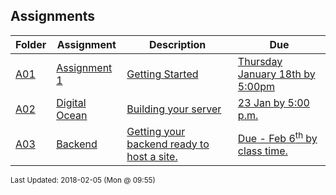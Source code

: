## Assignments
| Folder | Assignment | Description | Due|
 | ------------|------------|------------|------------|
 | [A01](https://github.com/rugbyprof/5373-Internet-Programming/tree/master/Assignments/A01) | [ Assignment 1 ](https://github.com/rugbyprof/5373-Internet-Programming/tree/master/Assignments/[A01](https://github.com/rugbyprof/5373-Internet-Programming/tree/master/Assignments/A01)) | [ Getting Started](https://github.com/rugbyprof/5373-Internet-Programming/tree/master/Assignments/[A01](https://github.com/rugbyprof/5373-Internet-Programming/tree/master/Assignments/A01)) | [Thursday January 18th by 5:00pm](https://github.com/rugbyprof/5373-Internet-Programming/tree/master/Assignments/[A01](https://github.com/rugbyprof/5373-Internet-Programming/tree/master/Assignments/A01)) |
 | [A02](https://github.com/rugbyprof/5373-Internet-Programming/tree/master/Assignments/A02) | [ Digital Ocean ](https://github.com/rugbyprof/5373-Internet-Programming/tree/master/Assignments/[A02](https://github.com/rugbyprof/5373-Internet-Programming/tree/master/Assignments/A02)) | [ Building your server](https://github.com/rugbyprof/5373-Internet-Programming/tree/master/Assignments/[A02](https://github.com/rugbyprof/5373-Internet-Programming/tree/master/Assignments/A02)) | [23 Jan by 5:00 p.m.](https://github.com/rugbyprof/5373-Internet-Programming/tree/master/Assignments/[A02](https://github.com/rugbyprof/5373-Internet-Programming/tree/master/Assignments/A02)) |
 | [A03](https://github.com/rugbyprof/5373-Internet-Programming/tree/master/Assignments/A03) | [ Backend ](https://github.com/rugbyprof/5373-Internet-Programming/tree/master/Assignments/[A03](https://github.com/rugbyprof/5373-Internet-Programming/tree/master/Assignments/A03)) | [ Getting your backend ready to host a site.](https://github.com/rugbyprof/5373-Internet-Programming/tree/master/Assignments/[A03](https://github.com/rugbyprof/5373-Internet-Programming/tree/master/Assignments/A03)) | [Due - Feb 6<sup>th</sup> by class time.](https://github.com/rugbyprof/5373-Internet-Programming/tree/master/Assignments/[A03](https://github.com/rugbyprof/5373-Internet-Programming/tree/master/Assignments/A03)) |

<sup>Last Updated: 2018-02-05 (Mon @ 09:55)</sup>